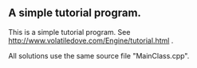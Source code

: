 ## A simple tutorial program.

This is a simple tutorial program. See http://www.volatiledove.com/Engine/tutorial.html .

All solutions use the same source file "MainClass.cpp".
